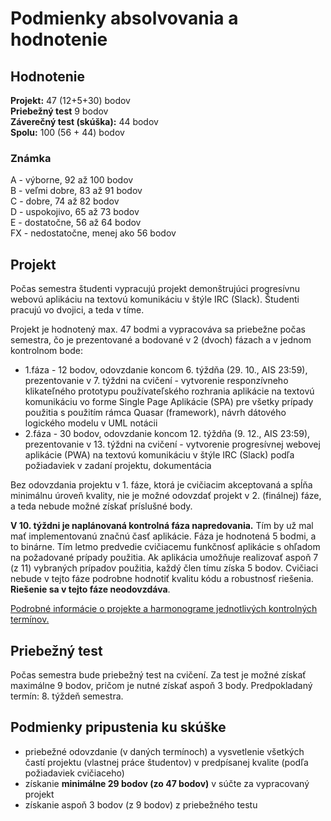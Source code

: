 # Podmienky absolvovania a hodnotenie


## Hodnotenie
**Projekt:** 47 (12+5+30) bodov   
**Priebežný test** 9 bodov    
**Záverečný test (skúška):** 44 bodov    
**Spolu:** 100 (56 + 44) bodov    

### Známka
A - výborne, 92 až 100 bodov   
B - veľmi dobre, 83 až 91 bodov    
C - dobre, 74 až 82  bodov  
D - uspokojivo, 65 až 73 bodov    
E - dostatočne, 56 až 64 bodov  
FX - nedostatočne, menej ako 56 bodov


## Projekt
Počas semestra študenti vypracujú projekt demonštrujúci progresívnu webovú aplikáciu na textovú komunikáciu v štýle IRC (Slack). Študenti pracujú vo dvojici, a teda v tíme.

Projekt je hodnotený max. 47 bodmi a vypracováva sa priebežne počas semestra, čo je prezentované a bodované v 2 (dvoch) fázach a v jednom kontrolnom bode:

* 1.fáza  - 12 bodov, odovzdanie koncom 6. týždňa (29. 10., AIS 23:59), prezentovanie v 7. týždni na cvičení - vytvorenie responzívneho klikateľného prototypu používateľského rozhrania aplikácie na textovú komunikáciu vo forme Single Page Aplikácie (SPA) pre všetky prípady použitia s použitím rámca Quasar (framework), návrh dátového logického modelu v UML notácii
* 2.fáza - 30 bodov, odovzdanie koncom 12. týždňa (9. 12., AIS 23:59), prezentovanie v 13. týždni na cvičení - vytvorenie progresívnej webovej aplikácie (PWA) na textovú komunikáciu v štýle IRC (Slack) podľa požiadaviek v zadaní projektu, dokumentácia

Bez odovzdania projektu v 1. fáze, ktorá je cvičiacim akceptovaná a spĺňa minimálnu úroveň kvality, nie je možné odovzdať projekt v 2. (finálnej) fáze, a teda nebude možné získať príslušné body.

**V 10. týždni je naplánovaná kontrolná fáza napredovania.** Tím by už mal mať implementovanú značnú časť aplikácie. Fáza je hodnotená 5 bodmi, a to binárne. Tím letmo predvedie cvičiacemu funkčnosť aplikácie s ohľadom na požadované prípady použitia. Ak aplikácia umožňuje realizovať aspoň 7 (z 11) vybraných prípadov použitia, každý člen tímu získa 5 bodov. Cvičiaci nebude v tejto fáze podrobne hodnotiť kvalitu kódu a robustnosť riešenia. **Riešenie sa v tejto fáze neodovzdáva**.

[Podrobné informácie o projekte a harmonograme jednotlivých kontrolných termínov.](../semestralny-projekt)


## Priebežný test
Počas semestra bude priebežný test na cvičení. Za test je možné získať maximálne 9 bodov, pričom je nutné získať aspoň 3 body.
Predpokladaný termín: 8. týždeň semestra.

## Podmienky pripustenia ku skúške
* priebežné odovzdanie (v daných termínoch) a vysvetlenie všetkých častí projektu (vlastnej práce študentov) v predpísanej kvalite (podľa požiadaviek cvičiaceho)
* získanie **minimálne 29 bodov (zo 47 bodov)** v súčte za vypracovaný projekt
* získanie aspoň 3 bodov (z 9 bodov) z priebežného testu
